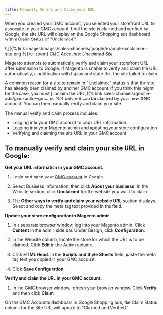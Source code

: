 ```yaml
---
title: Manually Verify and Claim your URL
---
```



When you created your GMC account, you selected your storefront URL to associate to your GMC account. Until the site is claimed and verified by Google, the site URL will display on the Google Shopping ads dashboard with a Claim Status of "Unclaimed."

![]({% link images/images/sales-channels/google/example-unclaimed-site.png %}){: .zoom}
*GMC Accounts: Unclaimed Site*

Magento attempts to automatically verify and claim your storefront URL after submission to Google. If Magento is unable to verify and claim the URL automatically, a notification will display and state that the site failed to claim.

A common reason for a site to remain in "Unclaimed" status is that the site has already been claimed by another GMC account. If you think this might be the case, you must [unclaim the URL]({% link sales-channels/google-ads/gmc-unlink-gmc.md %}) before it can be claimed by your new GMC account. You can then manually verify and claim your site.

The manual verify and claim process includes:
* Logging into your GMC account to copy URL information
* Logging into your Magento admin and updating your store configuration
* Verifying and claiming the site URL in your GMC account

## To manually verify and claim your site URL in Google:

**Get your URL information in your GMC account.**

1. Login and open your [GMC account][1] in Google.

1. Select Business Information, then click **About your business**. In the Website section, click **Unclaimed** for the website you want to claim.

1. The **Other ways to verify and claim your website URL** section displays. Select and copy the meta tag text provided in the field.

**Update your store configuration in Magento admin.**

1. In a separate browser window, log into your Magento admin. Click **Content** in the admin side bar. Under Design, click **Configuration**.

1. In the Website column, locate the store for which the URL is to be claimed. Click **Edit** in the Action column.

1. Click **HTML Head**. In the **Scripts and Style Sheets** field, paste the meta tag text you copied in your GMC account.

1. Click **Save Configuration**.

**Verify and claim the URL in your GMC account.**

1. In the GMC browser window, refresh your browser window. Click **Verify**, and then click **Claim**.

On the GMC Accounts dashboard in Google Shopping ads, the Claim Status column for the Site URL will update to "Claimed and Verified."

[1]: https://merchants.google.com/

